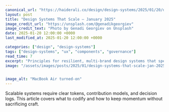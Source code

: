 ```yaml
---
canonical_url: "https://haiderali.co/design/design-systems/2025/01/20/design-systems-that-scale-jan-2025/"
layout: post
title: "Design Systems That Scale — January 2025"
image_credit_url: "https://unsplash.com/@genadikgeorgiev"
image_credit_text: "Photo by Genadi Georgiev on Unsplash"
date: 2025-01-20 12:00:00 +0000
last_modified_at: 2025-01-20 12:00:00 +0000

categories: ["design", "design-systems"]
tags: ["design-systems", "ux", "components", "governance"]
read_time: 7
excerpt: "Principles for resilient, multi‑brand design systems that speed delivery while protecting quality."
image: "/assets/images/posts/2025/01/design-systems-that-scale-jan-2025.jpg"


image_alt: "MacBook Air turned-on"
---
```


Scalable systems require clear tokens, contribution models, and decision logs. This article covers what to codify and how to keep momentum without sacrificing craft.

